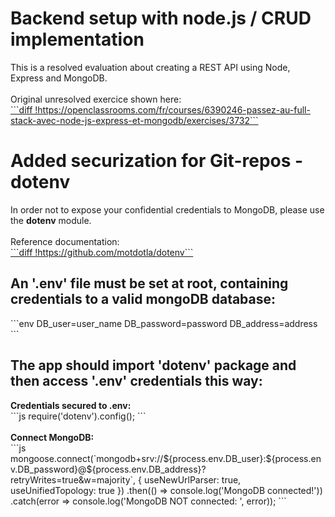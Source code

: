 <h1>Backend setup with node.js / CRUD implementation</h1>
This is a resolved evaluation about creating a REST API using Node, Express and MongoDB. <br><br>
Original unresolved exercice shown here: <br> <a href="https://openclassrooms.com/fr/courses/6390246-passez-au-full-stack-avec-node-js-express-et-mongodb/exercises/3732" target="blank">
```diff
!https://openclassrooms.com/fr/courses/6390246-passez-au-full-stack-avec-node-js-express-et-mongodb/exercises/3732```</a>

<h1>Added securization for Git-repos - dotenv</h1>
In order not to expose your confidential credentials to MongoDB, please use the <b>dotenv</b> module. <br><br>
Reference documentation: <br>
<a href="https://github.com/motdotla/dotenv" target="blank">
```diff
!https://github.com/motdotla/dotenv```</a><br>
<h2>An '.env' file must be set at root, containing credentials to a valid mongoDB database:</h2>
```env
DB_user=user_name
DB_password=password
DB_address=address
```
<br>
<h2>The app should import 'dotenv' package and then access '.env' credentials this way:</h2>
<b>Credentials secured to .env: </b><br>
```js
require('dotenv').config();
```
<br><br>
<b>Connect MongoDB:</b> <br>
```js
mongoose.connect(`mongodb+srv://${process.env.DB_user}:${process.env.DB_password}@${process.env.DB_address}?retryWrites=true&w=majority`,
  {
    useNewUrlParser: true,
    useUnifiedTopology: true
  })
    .then(() => console.log('MongoDB connected!'))
    .catch(error => console.log('MongoDB NOT connected: ', error));
```